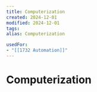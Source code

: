 ```yaml
---
title: Computerization
created: 2024-12-01
modified: 2024-12-01
tags: 
alias: Computerization

usedFor:
- "[[1732 Automation]]"
---
```

# Computerization
